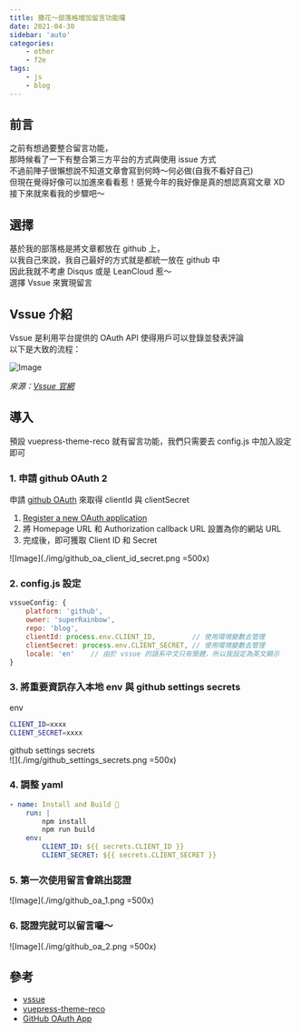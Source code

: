 ```yaml
---
title: 撒花～部落格增加留言功能囉
date: 2021-04-30
sidebar: 'auto'
categories:
    - other
    - f2e
tags:
    - js
    - blog
---
```


## 前言
之前有想過要整合留言功能，<br>
那時候看了一下有整合第三方平台的方式與使用 issue 方式 <br>
不過前陣子很懶想說不知道文章會寫到何時～何必做(自我不看好自己) <br>
但現在覺得好像可以加進來看看惹！感覺今年的我好像是真的想認真寫文章 XD <br>
接下來就來看我的步驟吧～

## 選擇
基於我的部落格是將文章都放在 github 上，<br>
以我自己來說，我自己最好的方式就是都統一放在 github 中 <br>
因此我就不考慮 Disqus 或是 LeanCloud 惹～ <br>
選擇 Vssue 來實現留言

## Vssue 介紹
Vssue 是利用平台提供的 OAuth API 使得用戶可以登錄並發表評論 <br>
以下是大致的流程：<br>

![Image](https://vssue.js.org/assets/img/how-vssue-works-zh.png)

_來源：[Vssue 官網](https://vssue.js.org/zh/guide/#vssue-%E6%98%AF%E5%A6%82%E4%BD%95%E5%B7%A5%E4%BD%9C%E7%9A%84)_

## 導入
預設 vuepress-theme-reco 就有留言功能，我們只需要去 config.js 中加入設定即可

### 1. 申請 github OAuth 2
申請 [github OAuth](https://github.com/settings/developers) 來取得 clientId 與 clientSecret <br>

1. [Register a new OAuth application](https://github.com/settings/applications/new)
2. 將 Homepage URL 和 Authorization callback URL 設置為你的網站 URL
3. 完成後，即可獲取 Client ID 和 Secret

![Image](./img/github_oa_client_id_secret.png =500x)

### 2. config.js 設定
```javascript
vssueConfig: {
    platform: 'github',
    owner: 'superRainbow',
    repo: 'blog',
    clientId: process.env.CLIENT_ID,         // 使用環境變數去管理
    clientSecret: process.env.CLIENT_SECRET, // 使用環境變數去管理
    locale: 'en'    // 由於 vssue 的語系中文只有簡體，所以我設定為英文顯示
}
```

### 3. 將重要資訊存入本地 env 與 github settings secrets

env<br>
```bash
CLIENT_ID=xxxx
CLIENT_SECRET=xxxx
```

github settings secrets <br>
![](./img/github_settings_secrets.png =500x)

### 4. 調整 yaml
```yaml
- name: Install and Build 🔧
    run: |
        npm install
        npm run build
    env:
        CLIENT_ID: ${{ secrets.CLIENT_ID }}
        CLIENT_SECRET: ${{ secrets.CLIENT_SECRET }}
```

### 5. 第一次使用留言會跳出認證

![Image](./img/github_oa_1.png =500x)


### 6. 認證完就可以留言囉～
![Image](./img/github_oa_2.png =500x)


## 參考
- [vssue](https://vssue.js.org/zh/guide/)
- [vuepress-theme-reco](https://vuepress-theme-reco.recoluan.com/views/1.x/valine.html)
- [GitHub OAuth App](https://vssue.js.org/zh/guide/github.html#%E5%88%9B%E5%BB%BA%E4%B8%80%E4%B8%AA%E6%96%B0%E7%9A%84-oauth-app)